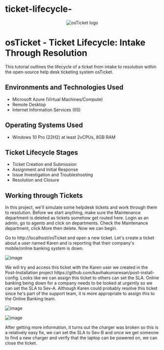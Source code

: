 # ticket-lifecycle-
<p align="center">
<img src="https://i.imgur.com/Clzj7Xs.png" alt="osTicket logo"/>
</p>

<h1>osTicket - Ticket Lifecycle: Intake Through Resolution</h1>
This tutorial outlines the lifecycle of a ticket from intake to resolution within the open-source help desk ticketing system osTicket.<br />


<h2>Environments and Technologies Used</h2>

- Microsoft Azure (Virtual Machines/Compute)
- Remote Desktop
- Internet Information Services (IIS)

<h2>Operating Systems Used </h2>

- Windows 10 Pro</b> (22H2) at least 2vCPUs, 8GB RAM

<h2>Ticket Lifecycle Stages</h2>

- Ticket Creation and Submission
- Assignment and Initial Response 
- Issue Investigation and Troubleshooting 
- Resolution and Closure 

<h2>Working through Tickets</h2>

<p>
In this project, we'll simulate some helpdesk tickets and work through them to resolution. Before we start anything, make sure the Maintenance department is deleted as tickets somehow get routed here. Login as an admin,
 go to agents and click on departments. Check the Maintenance department, click More then delete. Now we can begin.

Go to http://localhost/osTicket and open a new ticket. Let's create a ticket about a user named Karen and is reporting that their company's mobile/online banking system is down.
</p>

![image](https://github.com/user-attachments/assets/2f3af642-be0d-481c-a8a2-978a36b288f1)

<p>
   We will try and access this ticket with the Karen user we created in the Post-Installation project https://github.com/kavihakumaresan/post-install-config. Looks like we can assign this ticket to others can set the SLA.
Online banking being down for a company needs to be looked at urgently so we can set the SLA to Sev-A. Although Karen could probably resolve this ticket since he's part of the support team, it is more appropriate
to assign this to the Online Banking team.

![image](https://github.com/user-attachments/assets/8ec8c097-13b5-4926-973c-a1e813495c28)

  
![image](https://github.com/user-attachments/assets/0c61b7da-cbd0-42df-a835-7f5afdbca62b)

<p>
After getting more information, it turns out the charger was broken so this is a relatively easy fix, we can set the SLA to Sev-B and once we get someone to find a new charger and verify that the laptop can be
  powered on, we can close the ticket.
</p>
